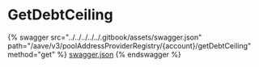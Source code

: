 # GetDebtCeiling

{% swagger src="../../../../../.gitbook/assets/swagger.json" path="/aave/v3/poolAddressProviderRegistry/{account}/getDebtCeiling" method="get" %}
[swagger.json](../../../../../.gitbook/assets/swagger.json)
{% endswagger %}
